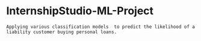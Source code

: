 # InternshipStudio-ML-Project
    Applying various classification models  to predict the likelihood of a liability customer buying personal loans.
